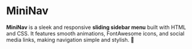 # MiniNav
**MiniNav** is a sleek and responsive **sliding sidebar menu** built with HTML and CSS. It features smooth animations, FontAwesome icons, and social media links, making navigation simple and stylish. 🚀
